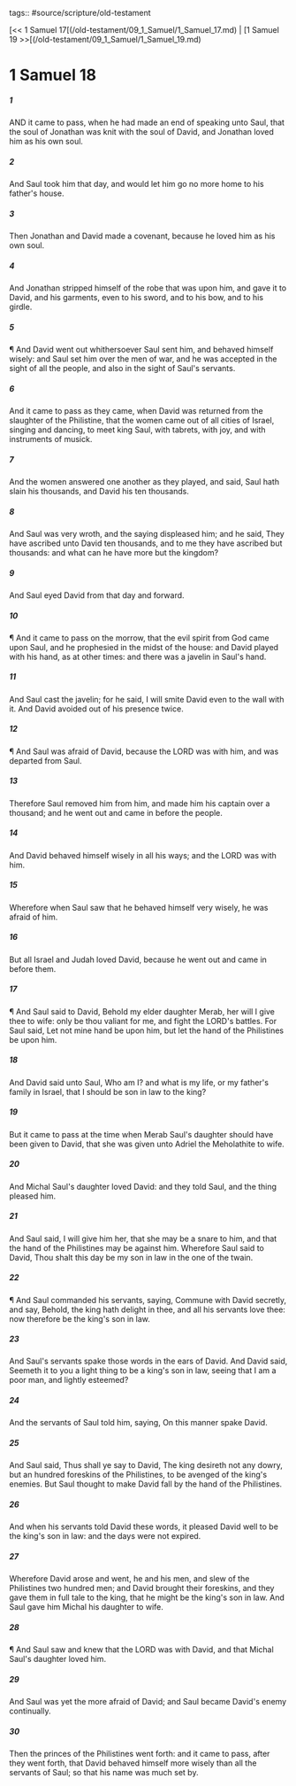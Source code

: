 tags:: #source/scripture/old-testament

[<< 1 Samuel 17[(/old-testament/09_1_Samuel/1_Samuel_17.md) | [1 Samuel 19 >>[(/old-testament/09_1_Samuel/1_Samuel_19.md)

# 1 Samuel 18

##### 1

AND it came to pass, when he had made an end of speaking unto Saul, that the soul of Jonathan was knit with the soul of David, and Jonathan loved him as his own soul.

##### 2

And Saul took him that day, and would let him go no more home to his father's house.

##### 3

Then Jonathan and David made a covenant, because he loved him as his own soul.

##### 4

And Jonathan stripped himself of the robe that was upon him, and gave it to David, and his garments, even to his sword, and to his bow, and to his girdle.

##### 5

¶ And David went out whithersoever Saul sent him, and behaved himself wisely: and Saul set him over the men of war, and he was accepted in the sight of all the people, and also in the sight of Saul's servants.

##### 6

And it came to pass as they came, when David was returned from the slaughter of the Philistine, that the women came out of all cities of Israel, singing and dancing, to meet king Saul, with tabrets, with joy, and with instruments of musick.

##### 7

And the women answered one another as they played, and said, Saul hath slain his thousands, and David his ten thousands.

##### 8

And Saul was very wroth, and the saying displeased him; and he said, They have ascribed unto David ten thousands, and to me they have ascribed but thousands: and what can he have more but the kingdom?

##### 9

And Saul eyed David from that day and forward.

##### 10

¶ And it came to pass on the morrow, that the evil spirit from God came upon Saul, and he prophesied in the midst of the house: and David played with his hand, as at other times: and there was a javelin in Saul's hand.

##### 11

And Saul cast the javelin; for he said, I will smite David even to the wall with it. And David avoided out of his presence twice.

##### 12

¶ And Saul was afraid of David, because the LORD was with him, and was departed from Saul.

##### 13

Therefore Saul removed him from him, and made him his captain over a thousand; and he went out and came in before the people.

##### 14

And David behaved himself wisely in all his ways; and the LORD was with him.

##### 15

Wherefore when Saul saw that he behaved himself very wisely, he was afraid of him.

##### 16

But all Israel and Judah loved David, because he went out and came in before them.

##### 17

¶ And Saul said to David, Behold my elder daughter Merab, her will I give thee to wife: only be thou valiant for me, and fight the LORD's battles. For Saul said, Let not mine hand be upon him, but let the hand of the Philistines be upon him.

##### 18

And David said unto Saul, Who am I? and what is my life, or my father's family in Israel, that I should be son in law to the king?

##### 19

But it came to pass at the time when Merab Saul's daughter should have been given to David, that she was given unto Adriel the Meholathite to wife.

##### 20

And Michal Saul's daughter loved David: and they told Saul, and the thing pleased him.

##### 21

And Saul said, I will give him her, that she may be a snare to him, and that the hand of the Philistines may be against him. Wherefore Saul said to David, Thou shalt this day be my son in law in the one of the twain.

##### 22

¶ And Saul commanded his servants, saying, Commune with David secretly, and say, Behold, the king hath delight in thee, and all his servants love thee: now therefore be the king's son in law.

##### 23

And Saul's servants spake those words in the ears of David. And David said, Seemeth it to you a light thing to be a king's son in law, seeing that I am a poor man, and lightly esteemed?

##### 24

And the servants of Saul told him, saying, On this manner spake David.

##### 25

And Saul said, Thus shall ye say to David, The king desireth not any dowry, but an hundred foreskins of the Philistines, to be avenged of the king's enemies. But Saul thought to make David fall by the hand of the Philistines.

##### 26

And when his servants told David these words, it pleased David well to be the king's son in law: and the days were not expired.

##### 27

Wherefore David arose and went, he and his men, and slew of the Philistines two hundred men; and David brought their foreskins, and they gave them in full tale to the king, that he might be the king's son in law. And Saul gave him Michal his daughter to wife.

##### 28

¶ And Saul saw and knew that the LORD was with David, and that Michal Saul's daughter loved him.

##### 29

And Saul was yet the more afraid of David; and Saul became David's enemy continually.

##### 30

Then the princes of the Philistines went forth: and it came to pass, after they went forth, that David behaved himself more wisely than all the servants of Saul; so that his name was much set by.
